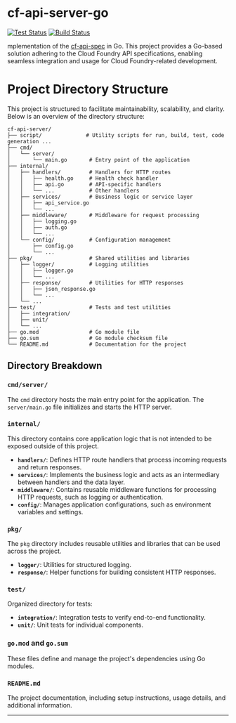 # cf-api-server-go

[![Test Status](https://github.com/sklevenz/cf-api-server-go/actions/workflows/test.yaml/badge.svg)](https://github.com/sklevenz/cf-api-server/actions)
[![Build Status](https://github.com/sklevenz/cf-api-server-go/actions/workflows/build.yaml/badge.svg)](https://github.com/sklevenz/cf-api-server/actions)

mplementation of the [cf-api-spec](https://github.com/sklevenz/cf-api-spec) in Go. This project provides a Go-based solution adhering to the Cloud Foundry API specifications, enabling seamless integration and usage for Cloud Foundry-related development.

# Project Directory Structure

This project is structured to facilitate maintainability, scalability, and clarity. Below is an overview of the directory structure:

```
cf-api-server/
├── script/              # Utility scripts for run, build, test, code generation ...
├── cmd/
│   └── server/
│       └── main.go       # Entry point of the application
├── internal/
│   ├── handlers/         # Handlers for HTTP routes
│   │   ├── health.go     # Health check handler
│   │   ├── api.go        # API-specific handlers
│   │   └── ...           # Other handlers
│   ├── services/         # Business logic or service layer
│   │   ├── api_service.go
│   │   └── ...
│   ├── middleware/       # Middleware for request processing
│   │   ├── logging.go
│   │   ├── auth.go
│   │   └── ...
│   └── config/           # Configuration management
│       ├── config.go
│       └── ...
├── pkg/                  # Shared utilities and libraries
│   ├── logger/           # Logging utilities
│   │   ├── logger.go
│   │   └── ...
│   ├── response/         # Utilities for HTTP responses
│   │   ├── json_response.go
│   │   └── ...
│   └── ...
├── test/                 # Tests and test utilities
│   ├── integration/
│   ├── unit/
│   └── ...
├── go.mod                # Go module file
├── go.sum                # Go module checksum file
└── README.md             # Documentation for the project
```

## Directory Breakdown

### `cmd/server/`
The `cmd` directory hosts the main entry point for the application. The `server/main.go` file initializes and starts the HTTP server.

### `internal/`
This directory contains core application logic that is not intended to be exposed outside of this project.

- **`handlers/`**: Defines HTTP route handlers that process incoming requests and return responses.
- **`services/`**: Implements the business logic and acts as an intermediary between handlers and the data layer.
- **`middleware/`**: Contains reusable middleware functions for processing HTTP requests, such as logging or authentication.
- **`config/`**: Manages application configurations, such as environment variables and settings.

### `pkg/`
The `pkg` directory includes reusable utilities and libraries that can be used across the project. 

- **`logger/`**: Utilities for structured logging.
- **`response/`**: Helper functions for building consistent HTTP responses.

### `test/`
Organized directory for tests:
- **`integration/`**: Integration tests to verify end-to-end functionality.
- **`unit/`**: Unit tests for individual components.

### `go.mod` and `go.sum`
These files define and manage the project's dependencies using Go modules.

### `README.md`
The project documentation, including setup instructions, usage details, and additional information.

---
